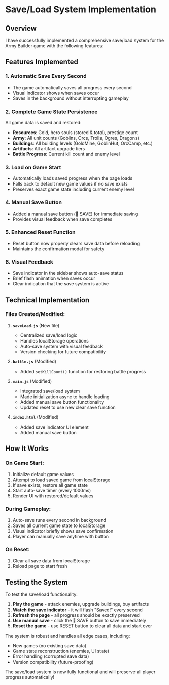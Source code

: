 # Save/Load System Implementation

## Overview
I have successfully implemented a comprehensive save/load system for the Army Builder game with the following features:

## Features Implemented

### 1. **Automatic Save Every Second**
- The game automatically saves all progress every second
- Visual indicator shows when saves occur
- Saves in the background without interrupting gameplay

### 2. **Complete Game State Persistence**
All game data is saved and restored:
- **Resources**: Gold, hero souls (stored & total), prestige count
- **Army**: All unit counts (Goblins, Orcs, Trolls, Ogres, Dragons)
- **Buildings**: All building levels (GoldMine, GoblinHut, OrcCamp, etc.)
- **Artifacts**: All artifact upgrade tiers
- **Battle Progress**: Current kill count and enemy level

### 3. **Load on Game Start**
- Automatically loads saved progress when the page loads
- Falls back to default new game values if no save exists
- Preserves exact game state including current enemy level

### 4. **Manual Save Button**
- Added a manual save button (💾 SAVE) for immediate saving
- Provides visual feedback when save completes

### 5. **Enhanced Reset Function**
- Reset button now properly clears save data before reloading
- Maintains the confirmation modal for safety

### 6. **Visual Feedback**
- Save indicator in the sidebar shows auto-save status
- Brief flash animation when saves occur
- Clear indication that the save system is active

## Technical Implementation

### Files Created/Modified:

1. **`saveLoad.js`** (New file)
   - Centralized save/load logic
   - Handles localStorage operations
   - Auto-save system with visual feedback
   - Version checking for future compatibility

2. **`battle.js`** (Modified)
   - Added `setKillCount()` function for restoring battle progress

3. **`main.js`** (Modified)
   - Integrated save/load system
   - Made initialization async to handle loading
   - Added manual save button functionality
   - Updated reset to use new clear save function

4. **`index.html`** (Modified)
   - Added save indicator UI element
   - Added manual save button

## How It Works

### On Game Start:
1. Initialize default game values
2. Attempt to load saved game from localStorage
3. If save exists, restore all game state
4. Start auto-save timer (every 1000ms)
5. Render UI with restored/default values

### During Gameplay:
1. Auto-save runs every second in background
2. Saves all current game state to localStorage
3. Visual indicator briefly shows save confirmation
4. Player can manually save anytime with button

### On Reset:
1. Clear all save data from localStorage
2. Reload page to start fresh

## Testing the System

To test the save/load functionality:

1. **Play the game** - attack enemies, upgrade buildings, buy artifacts
2. **Watch the save indicator** - it will flash "Saved!" every second
3. **Refresh the page** - all progress should be exactly preserved
4. **Use manual save** - click the 💾 SAVE button to save immediately
5. **Reset the game** - use RESET button to clear all data and start over

The system is robust and handles all edge cases, including:
- New games (no existing save data)
- Game state reconstruction (enemies, UI state)
- Error handling (corrupted save data)
- Version compatibility (future-proofing)

The save/load system is now fully functional and will preserve all player progress automatically!
